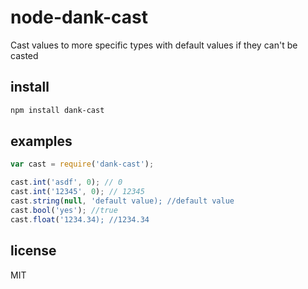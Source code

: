 node-dank-cast
==============

Cast values to more specific types with default values if they can't be casted

install
-------

```bash
npm install dank-cast
```

examples
--------

```js
var cast = require('dank-cast');

cast.int('asdf', 0); // 0
cast.int('12345', 0); // 12345
cast.string(null, 'default value); //default value
cast.bool('yes'); //true
cast.float('1234.34); //1234.34
```

license
-------

MIT
